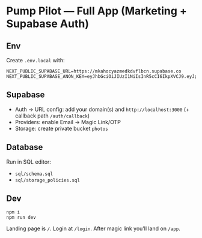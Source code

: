 # Pump Pilot — Full App (Marketing + Supabase Auth)

## Env
Create `.env.local` with:
```
NEXT_PUBLIC_SUPABASE_URL=https://mkahocyazmedkdvflbcn.supabase.co
NEXT_PUBLIC_SUPABASE_ANON_KEY=eyJhbGciOiJIUzI1NiIsInR5cCI6IkpXVCJ9.eyJpc3MiOiJzdXBhYmFzZSIsInJlZiI6Im1rYWhvY3lhem1lZGtkdmZsYmNuIiwicm9sZSI6ImFub24iLCJpYXQiOjE3NTQ3NzM4MDMsImV4cCI6MjA3MDM0OTgwM30.r_QJAjrxOV9G5l05z1f4VBoWX44wtfniHDidEDPyvac
```

## Supabase
- Auth → URL config: add your domain(s) and `http://localhost:3000` (+ callback path `/auth/callback`)
- Providers: enable Email → Magic Link/OTP
- Storage: create private bucket `photos`

## Database
Run in SQL editor:
- `sql/schema.sql`
- `sql/storage_policies.sql`

## Dev
```
npm i
npm run dev
```
Landing page is `/`. Login at `/login`. After magic link you’ll land on `/app`.
